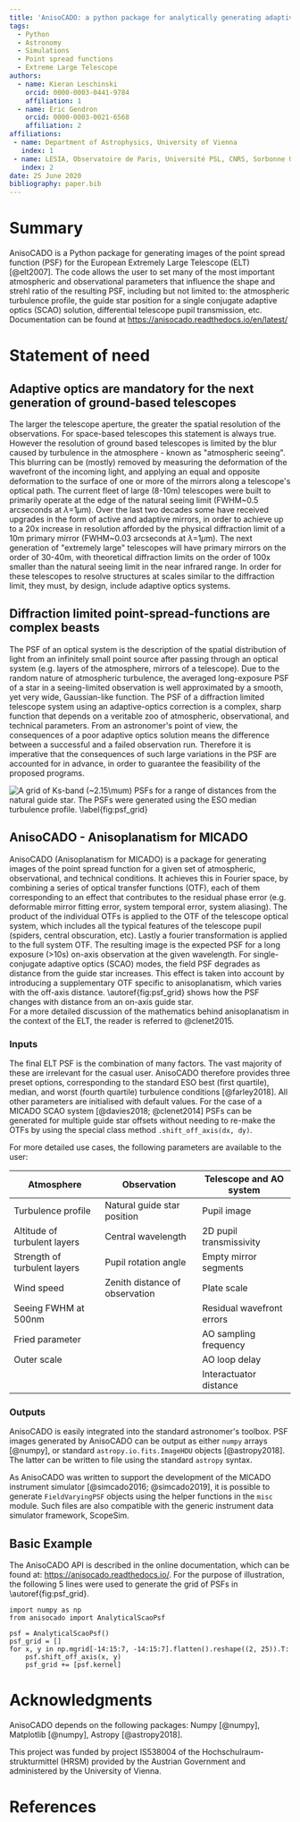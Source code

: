 ```yaml
---
title: 'AnisoCADO: a python package for analytically generating adaptive optics point spread functions for the Extremely Large Telescope'
tags:
  - Python
  - Astronomy
  - Simulations
  - Point spread functions
  - Extreme Large Telescope
authors:
  - name: Kieran Leschinski
    orcid: 0000-0003-0441-9784
    affiliation: 1
  - name: Eric Gendron
    orcid: 0000-0003-0021-6568 
    affiliation: 2 
affiliations:
 - name: Department of Astrophysics, University of Vienna
   index: 1
 - name: LESIA, Observatoire de Paris, Université PSL, CNRS, Sorbonne Université, Université de Paris
   index: 2
date: 25 June 2020
bibliography: paper.bib
---
```


# Summary

AnisoCADO is a Python package for generating images of the point spread function (PSF) for the European Extremely Large Telescope (ELT) [@elt2007]. 
The code allows the user to set many of the most important atmospheric and observational parameters that influence the shape and strehl ratio of the resulting PSF, including but not limited to: the atmospheric turbulence profile, the guide star position for a single conjugate adaptive optics (SCAO) solution, differential telescope pupil transmission, etc.
Documentation can be found at https://anisocado.readthedocs.io/en/latest/


# Statement of need

## Adaptive optics are mandatory for the next generation of ground-based telescopes
The larger the telescope aperture, the greater the spatial resolution of the observations. 
For space-based telescopes this statement is always true. 
However the resolution of ground based telescopes is limited by the blur caused by turbulence in the atmosphere - known as "atmospheric seeing". 
This blurring can be (mostly) removed by measuring the deformation of the wavefront of the incoming light, and applying an equal and opposite deformation to the surface of one or more of the mirrors along a telescope's optical path.
The current fleet of large (8-10m) telescopes were built to primarily operate at the edge of the natural seeing limit (FWHM~0.5 arcseconds at $\lambda$=1$\mu$m). 
Over the last two decades some have received upgrades in the form of active and adaptive mirrors, in order to achieve up to a 20x increase in resolution afforded by the physical diffraction limit of a 10m primary mirror (FWHM~0.03 arcseconds at $\lambda$=1$\mu$m).
The next generation of "extremely large" telescopes will have primary mirrors on the order of 30-40m, with theoretical diffraction limits on the order of 100x smaller than the natural seeing limit in the near infrared range.
In order for these telescopes to resolve structures at scales similar to the diffraction limit, they must, by design, include adaptive optics systems.

## Diffraction limited point-spread-functions are complex beasts
The PSF of an optical system is the description of the spatial distribution of light from an infinitely small point source after passing through an optical system (e.g. layers of the atmosphere, mirrors of a telescope).
Due to the random nature of atmospheric turbulence, the averaged long-exposure PSF of a star in a seeing-limited observation is well approximated by a smooth, yet very wide, Gaussian-like function.
The PSF of a diffraction limited telescope system using an adaptive-optics correction is a complex, sharp function that depends on a veritable zoo of atmospheric, observational, and technical parameters. 
From an astronomer's point of view, the consequences of a poor adaptive optics solution means the difference between a successful and a failed observation run.
Therefore it is imperative that the consequences of such large variations in the PSF are accounted for in advance, in order to guarantee the feasibility of the proposed programs.
 
![A grid of Ks-band (~2.15$\mu$m) PSFs for a range of distances from the natural guide star. 
The PSFs were generated using the ESO median turbulence profile. 
\label{fig:psf_grid}](Ks-band_psf_grid.png)


## AnisoCADO - Anisoplanatism for MICADO

AnisoCADO (Anisoplanatism for MICADO) is a package for generating images of the point spread function for a given set of atmospheric, observational, and technical conditions.
It achieves this in Fourier space, by combining a series of optical transfer functions (OTF), each of them corresponding to an effect that contributes to the residual phase error (e.g. deformable mirror fitting error, system temporal error, system aliasing).
The product of the individual OTFs is applied to the OTF of the telescope optical system, which includes all the typical features of the telescope pupil (spiders, central obscuration, etc).
Lastly a fourier transformation is applied to the full system OTF.
The resulting image is the expected PSF for a long exposure (>10s) on-axis observation at the given wavelength.
For single-conjugate adaptive optics (SCAO) modes, the field PSF degrades as distance from the guide star increases.
This effect is taken into account by introducing a supplementary OTF specific to anisoplanatism, which varies with the off-axis distance.
\autoref{fig:psf_grid} shows how the PSF changes with distance from an on-axis guide star.   
For a more detailed discussion of the mathematics behind anisoplanatism in the context of the ELT, the reader is referred to @clenet2015.


### Inputs
The final ELT PSF is the combination of many factors. The vast majority of these are irrelevant for the casual user. 
AnisoCADO therefore provides three preset options, corresponding to the standard ESO best (first quartile), median, and worst (fourth quartile) turbulence conditions [@farley2018].
All other parameters are initialised with default values.
For the case of a MICADO SCAO system [@davies2018; @clenet2014] PSFs can be generated for multiple guide star offsets without needing to re-make the OTFs by using the special class method ``.shift_off_axis(dx, dy)``.

For more detailed use cases, the following parameters are available to the user:

| Atmosphere                   | Observation                    | Telescope and AO system    |
|------------------------------|--------------------------------|----------------------------|
| Turbulence profile           | Natural guide star position    | Pupil image                |
| Altitude of turbulent layers | Central wavelength             | 2D pupil transmissivity    |
| Strength of turbulent layers | Pupil rotation angle           | Empty mirror segments      |
| Wind speed                   | Zenith distance of observation | Plate scale                |
| Seeing FWHM at 500nm         |                                | Residual wavefront errors  |
| Fried parameter              |                                | AO sampling frequency      |
| Outer scale                  |                                | AO loop delay              |
|                              |                                | Interactuator distance     |


### Outputs

AnisoCADO is easily integrated into the standard astronomer's toolbox. 
PSF images generated by AnisoCADO can be output as either ``numpy`` arrays [@numpy], or standard ``astropy.io.fits.ImageHDU`` objects [@astropy2018]. 
The latter can be written to file using the standard ``astropy`` syntax.

As AnisoCADO was written to support the development of the MICADO instrument simulator [@simcado2016; @simcado2019], it is possible to generate ``FieldVaryingPSF`` objects using the helper functions in the ``misc`` module.
Such files are also compatible with the generic instrument data simulator framework, ScopeSim.


Basic Example
-------------
The AnisoCADO API is described in the online documentation, which can be found at: <https://anisocado.readthedocs.io/>. For the purpose of illustration, the following 5 lines were used to generate the grid of PSFs in \autoref{fig:psf_grid}.

```
import numpy as np
from anisocado import AnalyticalScaoPsf

psf = AnalyticalScaoPsf()
psf_grid = []
for x, y in np.mgrid[-14:15:7, -14:15:7].flatten().reshape((2, 25)).T:
    psf.shift_off_axis(x, y)
    psf_grid += [psf.kernel]
```


# Acknowledgments

AnisoCADO depends on the following packages: 
Numpy [@numpy],
Matplotlib [@numpy],
Astropy [@astropy2018].

This project was funded by project IS538004 of the Hochschulraum-strukturmittel (HRSM) provided by the Austrian Government and administered by the University of Vienna.


# References
